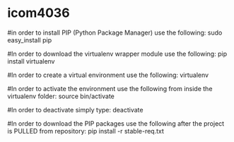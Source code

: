# icom4036

#in order to install PIP (Python Package Manager) use the following:
	sudo easy_install pip

#In order to download the virtualenv wrapper module use the following:
	pip install virtualenv 

#In order to create a virtual environment use the following:
	virtualenv <environment name> 

#In order to activate the environment use the following from inside the virtualenv folder:
	source bin/activate

#In order to deactivate simply type:
	deactivate

#In order to download the PIP packages use the following after the project is PULLED from repository: 
	pip install -r stable-req.txt